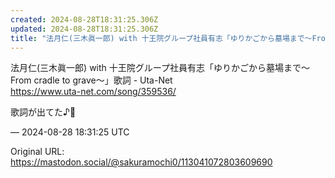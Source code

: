 ```yaml
---
created: 2024-08-28T18:31:25.306Z
updated: 2024-08-28T18:31:25.306Z
title: "法月仁(三木眞一郎) with 十王院グループ社員有志「ゆりかごから墓場まで～From cradle to grave～」歌詞 - Uta-Nethttps:/[...]"
---
```


<p>法月仁(三木眞一郎) with 十王院グループ社員有志「ゆりかごから墓場まで～From cradle to grave～」歌詞 - Uta-Net<br /><a href="https://www.uta-net.com/song/359536/" target="_blank" rel="nofollow noopener noreferrer" translate="no"><span class="invisible">https://www.</span><span class="">uta-net.com/song/359536/</span><span class="invisible"></span></a></p><p>歌詞が出てた♪🌳</p>

&mdash; 2024-08-28 18:31:25 UTC

Original URL: https://mastodon.social/@sakuramochi0/113041072803609690

